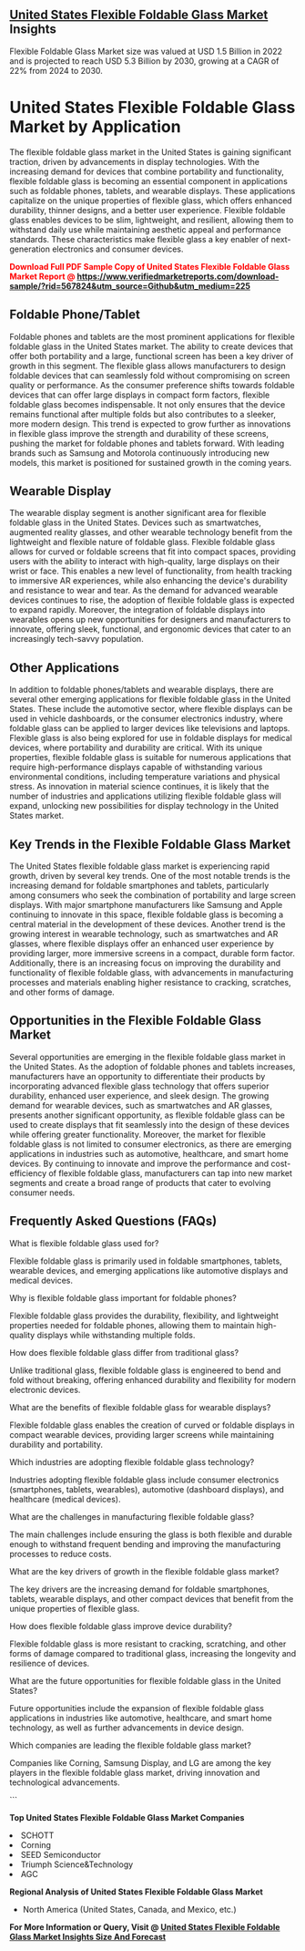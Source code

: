 <h2><a href="https://www.verifiedmarketreports.com/download-sample/?rid=567824&amp;utm_source=Github&amp;utm_medium=225" target="_blank">United States Flexible Foldable Glass Market</a> Insights</h2><p>Flexible Foldable Glass Market size was valued at USD 1.5 Billion in 2022 and is projected to reach USD 5.3 Billion by 2030, growing at a CAGR of 22% from 2024 to 2030.</p><p> <h1>United States Flexible Foldable Glass Market by Application</h1> <p>The flexible foldable glass market in the United States is gaining significant traction, driven by advancements in display technologies. With the increasing demand for devices that combine portability and functionality, flexible foldable glass is becoming an essential component in applications such as foldable phones, tablets, and wearable displays. These applications capitalize on the unique properties of flexible glass, which offers enhanced durability, thinner designs, and a better user experience. Flexible foldable glass enables devices to be slim, lightweight, and resilient, allowing them to withstand daily use while maintaining aesthetic appeal and performance standards. These characteristics make flexible glass a key enabler of next-generation electronics and consumer devices. <strong><p><span class=""><span style="color: #ff0000;"><strong>Download Full PDF Sample Copy of United States Flexible Foldable Glass Market Report</strong> @ </span><a href="https://www.verifiedmarketreports.com/download-sample/?rid=567824&amp;utm_source=Github&amp;utm_medium=225" target="_blank">https://www.verifiedmarketreports.com/download-sample/?rid=567824&amp;utm_source=Github&amp;utm_medium=225</a></span></p></strong></p> <h2>Foldable Phone/Tablet</h2> <p>Foldable phones and tablets are the most prominent applications for flexible foldable glass in the United States market. The ability to create devices that offer both portability and a large, functional screen has been a key driver of growth in this segment. The flexible glass allows manufacturers to design foldable devices that can seamlessly fold without compromising on screen quality or performance. As the consumer preference shifts towards foldable devices that can offer large displays in compact form factors, flexible foldable glass becomes indispensable. It not only ensures that the device remains functional after multiple folds but also contributes to a sleeker, more modern design. This trend is expected to grow further as innovations in flexible glass improve the strength and durability of these screens, pushing the market for foldable phones and tablets forward. With leading brands such as Samsung and Motorola continuously introducing new models, this market is positioned for sustained growth in the coming years.</p> <h2>Wearable Display</h2> <p>The wearable display segment is another significant area for flexible foldable glass in the United States. Devices such as smartwatches, augmented reality glasses, and other wearable technology benefit from the lightweight and flexible nature of foldable glass. Flexible foldable glass allows for curved or foldable screens that fit into compact spaces, providing users with the ability to interact with high-quality, large displays on their wrist or face. This enables a new level of functionality, from health tracking to immersive AR experiences, while also enhancing the device's durability and resistance to wear and tear. As the demand for advanced wearable devices continues to rise, the adoption of flexible foldable glass is expected to expand rapidly. Moreover, the integration of foldable displays into wearables opens up new opportunities for designers and manufacturers to innovate, offering sleek, functional, and ergonomic devices that cater to an increasingly tech-savvy population.</p> <h2>Other Applications</h2> <p>In addition to foldable phones/tablets and wearable displays, there are several other emerging applications for flexible foldable glass in the United States. These include the automotive sector, where flexible displays can be used in vehicle dashboards, or the consumer electronics industry, where foldable glass can be applied to larger devices like televisions and laptops. Flexible glass is also being explored for use in foldable displays for medical devices, where portability and durability are critical. With its unique properties, flexible foldable glass is suitable for numerous applications that require high-performance displays capable of withstanding various environmental conditions, including temperature variations and physical stress. As innovation in material science continues, it is likely that the number of industries and applications utilizing flexible foldable glass will expand, unlocking new possibilities for display technology in the United States market.</p> <h2>Key Trends in the Flexible Foldable Glass Market</h2> <p>The United States flexible foldable glass market is experiencing rapid growth, driven by several key trends. One of the most notable trends is the increasing demand for foldable smartphones and tablets, particularly among consumers who seek the combination of portability and large screen displays. With major smartphone manufacturers like Samsung and Apple continuing to innovate in this space, flexible foldable glass is becoming a central material in the development of these devices. Another trend is the growing interest in wearable technology, such as smartwatches and AR glasses, where flexible displays offer an enhanced user experience by providing larger, more immersive screens in a compact, durable form factor. Additionally, there is an increasing focus on improving the durability and functionality of flexible foldable glass, with advancements in manufacturing processes and materials enabling higher resistance to cracking, scratches, and other forms of damage.</p> <h2>Opportunities in the Flexible Foldable Glass Market</h2> <p>Several opportunities are emerging in the flexible foldable glass market in the United States. As the adoption of foldable phones and tablets increases, manufacturers have an opportunity to differentiate their products by incorporating advanced flexible glass technology that offers superior durability, enhanced user experience, and sleek design. The growing demand for wearable devices, such as smartwatches and AR glasses, presents another significant opportunity, as flexible foldable glass can be used to create displays that fit seamlessly into the design of these devices while offering greater functionality. Moreover, the market for flexible foldable glass is not limited to consumer electronics, as there are emerging applications in industries such as automotive, healthcare, and smart home devices. By continuing to innovate and improve the performance and cost-efficiency of flexible foldable glass, manufacturers can tap into new market segments and create a broad range of products that cater to evolving consumer needs.</p> <h2>Frequently Asked Questions (FAQs)</h2> <p>What is flexible foldable glass used for?</p> <p>Flexible foldable glass is primarily used in foldable smartphones, tablets, wearable devices, and emerging applications like automotive displays and medical devices.</p> <p>Why is flexible foldable glass important for foldable phones?</p> <p>Flexible foldable glass provides the durability, flexibility, and lightweight properties needed for foldable phones, allowing them to maintain high-quality displays while withstanding multiple folds.</p> <p>How does flexible foldable glass differ from traditional glass?</p> <p>Unlike traditional glass, flexible foldable glass is engineered to bend and fold without breaking, offering enhanced durability and flexibility for modern electronic devices.</p> <p>What are the benefits of flexible foldable glass for wearable displays?</p> <p>Flexible foldable glass enables the creation of curved or foldable displays in compact wearable devices, providing larger screens while maintaining durability and portability.</p> <p>Which industries are adopting flexible foldable glass technology?</p> <p>Industries adopting flexible foldable glass include consumer electronics (smartphones, tablets, wearables), automotive (dashboard displays), and healthcare (medical devices).</p> <p>What are the challenges in manufacturing flexible foldable glass?</p> <p>The main challenges include ensuring the glass is both flexible and durable enough to withstand frequent bending and improving the manufacturing processes to reduce costs.</p> <p>What are the key drivers of growth in the flexible foldable glass market?</p> <p>The key drivers are the increasing demand for foldable smartphones, tablets, wearable displays, and other compact devices that benefit from the unique properties of flexible glass.</p> <p>How does flexible foldable glass improve device durability?</p> <p>Flexible foldable glass is more resistant to cracking, scratching, and other forms of damage compared to traditional glass, increasing the longevity and resilience of devices.</p> <p>What are the future opportunities for flexible foldable glass in the United States?</p> <p>Future opportunities include the expansion of flexible foldable glass applications in industries like automotive, healthcare, and smart home technology, as well as further advancements in device design.</p> <p>Which companies are leading the flexible foldable glass market?</p> <p>Companies like Corning, Samsung Display, and LG are among the key players in the flexible foldable glass market, driving innovation and technological advancements.</p> ```</p><p><strong>Top United States Flexible Foldable Glass Market Companies</strong></p><div data-test-id=""><p><li>SCHOTT</li><li> Corning</li><li> SEED Semiconductor</li><li> Triumph Science&Technology</li><li> AGC</li></p><div><strong>Regional Analysis of&nbsp;United States Flexible Foldable Glass Market</strong></div><ul><li dir="ltr"><p dir="ltr">North America&nbsp;(United States, Canada, and Mexico, etc.)</p></li></ul><p><strong>For More Information or Query, Visit @&nbsp;</strong><strong><a href="https://www.verifiedmarketreports.com/product/flexible-foldable-glass-market/?utm_source=Github&amp;utm_medium=225" target="_blank">United States Flexible Foldable Glass Market Insights Size And Forecast</a></strong></p></div>

